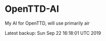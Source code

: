 # OpenTTD-AI
My AI for OpenTTD, will use primarily air

Latest backup: Sun Sep 22 16:18:01 UTC 2019
